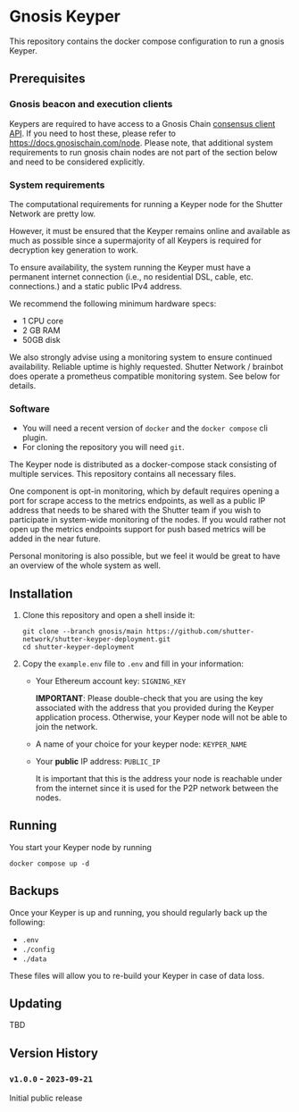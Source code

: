 # Gnosis Keyper

This repository contains the docker compose configuration to run a gnosis Keyper.

## Prerequisites

### Gnosis beacon and execution clients

Keypers are required to have access to a Gnosis Chain [consensus client API](https://ethereum.github.io/beacon-APIs/).
If you need to host these, please refer to https://docs.gnosischain.com/node. Please note, that additional system requirements to run gnosis chain nodes
are not part of the section below and need to be considered explicitly.

### System requirements

The computational requirements for running a Keyper node for the Shutter Network are pretty low.

However, it must be ensured that the Keyper remains online and available as much as possible since a supermajority of all Keypers is required for decryption key generation to work.

To ensure availability, the system running the Keyper must have a permanent internet connection (i.e., no residential DSL, cable, etc. connections.) and a static public IPv4 address.

We recommend the following minimum hardware specs:

- 1 CPU core
- 2 GB RAM
- 50GB disk

We also strongly advise using a monitoring system to ensure continued availability. Reliable uptime is highly requested.
Shutter Network / brainbot does operate a prometheus compatible monitoring system. See below for details.

### Software

- You will need a recent version of `docker` and the `docker compose` cli plugin. 
- For cloning the repository you will need `git`.

The Keyper node is distributed as a docker-compose stack consisting of multiple services. This repository contains all necessary files.

One component is opt-in monitoring, which by default requires opening a port for scrape access to the metrics endpoints, 
as well as a public IP address that needs to be shared with the Shutter team if you wish to participate in system-wide 
monitoring of the nodes.
If you would rather not open up the metrics endpoints support for push based metrics will be added in the near future. 

Personal monitoring is also possible, but we feel it would be great to have an overview of the whole system as well.


## Installation

1. Clone this repository and open a shell inside it:

   ```shell
   git clone --branch gnosis/main https://github.com/shutter-network/shutter-keyper-deployment.git
   cd shutter-keyper-deployment
   ```

2. Copy the `example.env` file to `.env` and fill in your information:
   - Your Ethereum account key: `SIGNING_KEY`
     
     **IMPORTANT**: Please double-check that you are using the key associated with the address that you provided during the Keyper application process. Otherwise, your Keyper node will not be able to join the network.
   - A name of your choice for your keyper node: `KEYPER_NAME`
   - Your **public** IP address: `PUBLIC_IP`

     It is important that this is the address your node is reachable under from the internet since it is used for the P2P network between the nodes.

## Running

You start your Keyper node by running

```
docker compose up -d
```

## Backups

Once your Keyper is up and running, you should regularly back up the following:

- `.env`
- `./config`
- `./data`

These files will allow you to re-build your Keyper in case of data loss.

## Updating

TBD

## Version History

### `v1.0.0` - `2023-09-21`

Initial public release
